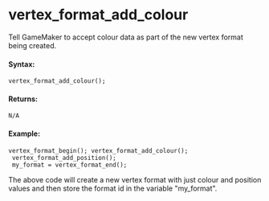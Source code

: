 # vertex_format_add_colour

Tell GameMaker to accept colour data as part of the new vertex format
being created.

#### Syntax:

``` gml
vertex_format_add_colour();
```

#### Returns:

``` gml
N/A
```

#### Example:

``` gml
vertex_format_begin(); vertex_format_add_colour();
 vertex_format_add_position();
 my_format = vertex_format_end();
```

The above code will create a new vertex format with just colour and
position values and then store the format id in the variable
"my_format".
